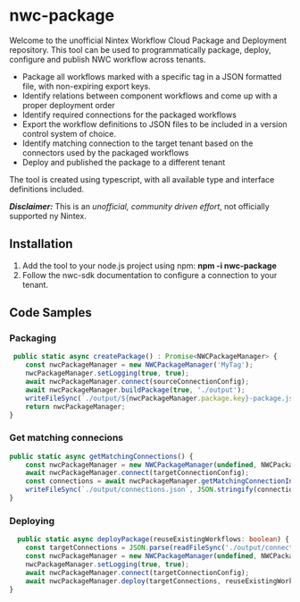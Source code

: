 # nwc-package

Welcome to the unofficial Nintex Workflow Cloud Package and Deployment repository. This tool can be used to programmatically package, deploy, configure and publish NWC workflow across tenants.

- Package all workflows marked with a specific tag in a JSON formatted file, with non-expiring export keys.
- Identify relations between component workflows and come up with a proper deployment order
- Identify required connections for the packaged workflows 
- Export the workflow definitions to JSON files to be included in a version control system of choice. 
- Identify matching connection to the target tenant based on the connectors used by the packaged workflows
- Deploy and published the package to a different tenant 

The tool is created using typescript, with all available type and interface definitions included.

_**Disclaimer:**_ This is an *unofficial, community driven effort*, not officially supported ny Nintex.
## Installation

1. Add the tool to your node.js project using npm: **npm -i nwc-package**
2. Follow the nwc-sdk documentation to configure a connection to your tenant.

## Code Samples
### Packaging
```typescript
 public static async createPackage() : Promise<NWCPackageManager> {
	const nwcPackageManager = new NWCPackageManager('MyTag');
	nwcPackageManager.setLogging(true, true);
	await nwcPackageManager.connect(sourceConnectionConfig);
	await nwcPackageManager.buildPackage(true, './output');
	writeFileSync(`./output/${nwcPackageManager.package.key}-package.json`, JSON.stringify(nwcPackageManager.package));
	return nwcPackageManager;
}
```
### Get matching connecions
```typescript
public static async getMatchingConnections() {
	const nwcPackageManager = new NWCPackageManager(undefined, NWCPackageManager.loadPackage('./output/MyTag-package.json'));
	await nwcPackageManager.connect(targetConnectionConfig);
	const connections = await nwcPackageManager.getMatchingConnectionInfos();
	writeFileSync(`./output/connections.json`, JSON.stringify(connections));
}
```
### Deploying
```typescript
  public static async deployPackage(reuseExistingWorkflows: boolean) {
	const targetConnections = JSON.parse(readFileSync('./output/connections.json', 'utf-8')) as INWCConnectionInfo[];
	const nwcPackageManager = new NWCPackageManager(undefined, NWCPackageManager.loadPackage('./output/MyTag-package.json'));
	nwcPackageManager.setLogging(true, true);
	await nwcPackageManager.connect(targetConnectionConfig);
	await nwcPackageManager.deploy(targetConnections, reuseExistingWorkflows);
}
```
